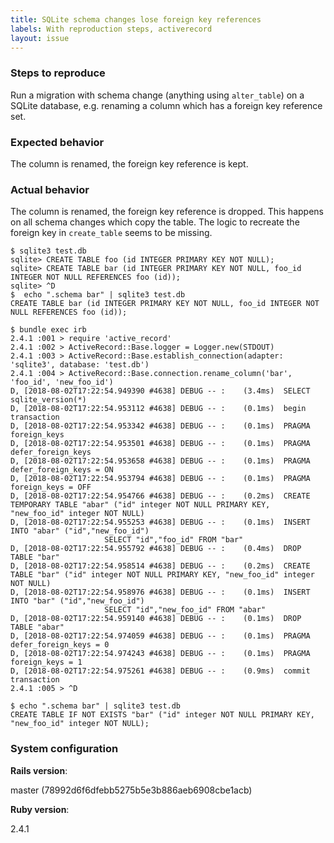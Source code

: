 ```yaml
---
title: SQLite schema changes lose foreign key references
labels: With reproduction steps, activerecord
layout: issue
---
```


### Steps to reproduce

Run a migration with schema change (anything using `alter_table`) on a SQLite database, e.g. renaming a column which has a foreign key reference set.

### Expected behavior
The column is renamed, the foreign key reference is kept.

### Actual behavior
The column is renamed, the foreign key reference is dropped. This happens on all schema changes which copy the table. The logic to recreate the foreign key in `create_table` seems to be missing.

```
$ sqlite3 test.db
sqlite> CREATE TABLE foo (id INTEGER PRIMARY KEY NOT NULL);
sqlite> CREATE TABLE bar (id INTEGER PRIMARY KEY NOT NULL, foo_id INTEGER NOT NULL REFERENCES foo (id));
sqlite> ^D
$  echo ".schema bar" | sqlite3 test.db
CREATE TABLE bar (id INTEGER PRIMARY KEY NOT NULL, foo_id INTEGER NOT NULL REFERENCES foo (id));

$ bundle exec irb
2.4.1 :001 > require 'active_record'
2.4.1 :002 > ActiveRecord::Base.logger = Logger.new(STDOUT)
2.4.1 :003 > ActiveRecord::Base.establish_connection(adapter:  'sqlite3', database: 'test.db')
2.4.1 :004 > ActiveRecord::Base.connection.rename_column('bar', 'foo_id', 'new_foo_id')
D, [2018-08-02T17:22:54.949390 #4638] DEBUG -- :    (3.4ms)  SELECT sqlite_version(*)
D, [2018-08-02T17:22:54.953112 #4638] DEBUG -- :    (0.1ms)  begin transaction
D, [2018-08-02T17:22:54.953342 #4638] DEBUG -- :    (0.1ms)  PRAGMA foreign_keys
D, [2018-08-02T17:22:54.953501 #4638] DEBUG -- :    (0.1ms)  PRAGMA defer_foreign_keys
D, [2018-08-02T17:22:54.953658 #4638] DEBUG -- :    (0.1ms)  PRAGMA defer_foreign_keys = ON
D, [2018-08-02T17:22:54.953794 #4638] DEBUG -- :    (0.1ms)  PRAGMA foreign_keys = OFF
D, [2018-08-02T17:22:54.954766 #4638] DEBUG -- :    (0.2ms)  CREATE TEMPORARY TABLE "abar" ("id" integer NOT NULL PRIMARY KEY, "new_foo_id" integer NOT NULL)
D, [2018-08-02T17:22:54.955253 #4638] DEBUG -- :    (0.1ms)  INSERT INTO "abar" ("id","new_foo_id")
                     SELECT "id","foo_id" FROM "bar"
D, [2018-08-02T17:22:54.955792 #4638] DEBUG -- :    (0.4ms)  DROP TABLE "bar"
D, [2018-08-02T17:22:54.958514 #4638] DEBUG -- :    (0.2ms)  CREATE TABLE "bar" ("id" integer NOT NULL PRIMARY KEY, "new_foo_id" integer NOT NULL)
D, [2018-08-02T17:22:54.958976 #4638] DEBUG -- :    (0.1ms)  INSERT INTO "bar" ("id","new_foo_id")
                     SELECT "id","new_foo_id" FROM "abar"
D, [2018-08-02T17:22:54.959140 #4638] DEBUG -- :    (0.1ms)  DROP TABLE "abar"
D, [2018-08-02T17:22:54.974059 #4638] DEBUG -- :    (0.1ms)  PRAGMA defer_foreign_keys = 0
D, [2018-08-02T17:22:54.974243 #4638] DEBUG -- :    (0.1ms)  PRAGMA foreign_keys = 1
D, [2018-08-02T17:22:54.975261 #4638] DEBUG -- :    (0.9ms)  commit transaction
2.4.1 :005 > ^D

$ echo ".schema bar" | sqlite3 test.db
CREATE TABLE IF NOT EXISTS "bar" ("id" integer NOT NULL PRIMARY KEY, "new_foo_id" integer NOT NULL);
```

### System configuration
**Rails version**:

master (78992d6f6dfebb5275b5e3b886aeb6908cbe1acb)

**Ruby version**:

2.4.1

